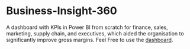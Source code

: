 # Business-Insight-360
A dashboard with KPIs in Power BI from scratch for finance, sales, marketing, supply chain, and executives, which aided the organisation to significantly improve gross margins.
Feel Free to use the [dashboard](https://app.powerbi.com/view?r=eyJrIjoiZTk0OWFlYTMtYmMxYy00OWNkLTgzM2UtMGQxM2NlN2E4ODM1IiwidCI6ImZmNzU3YjAyLTIxOGYtNGZlNi1hNjkyLTA2ZTRmMjFhNzUxYSJ9).
